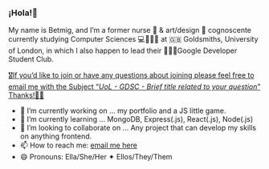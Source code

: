 ### ¡Hola!👋
My name is Betmig, and I’m a former nurse 🏥 & art/design 🎨 cognoscente currently studying Computer Sciences 💻👩🏽‍🔬 at 🇬🇧 Goldsmiths, University of London, in which I also happen to lead their 🧑🏽‍🔬Google Developer Student Club.

[🎖If you’d like to join or have any questions about joining  please feel free to email me with the Subject “*UoL - GDSC - Brief title related to your question*” Thanks!💋🌸](mailto:betmig.link@betmig.link)

- 🔭 I’m currently working on ... my portfolio and a JS little game.
- 🌱 I’m currently learning ... MongoDB, Express(.js), React(.js), Node(.js)
- 👯 I’m looking to collaborate on ... Any project that can develop my skills on anything frontend.
- 📫 How to reach me: [email me here](mailto:betmig.link@betmig.link)
- 😄 Pronouns: Ella/She/Her ✦ Ellos/They/Them

<!--
**betmig/betmig** is a ✨ _special_ ✨ repository because its `README.md` (this file) appears on your GitHub profile.

Here are some ideas to get you started:

- 🔭 I’m currently working on ...
- 🌱 I’m currently learning ...
- 👯 I’m looking to collaborate on ...
- 🤔 I’m looking for help with ...
- 💬 Ask me about ...
- 📫 How to reach me: ...
- 😄 Pronouns: ...
- ⚡ Fun fact: ...
-->
